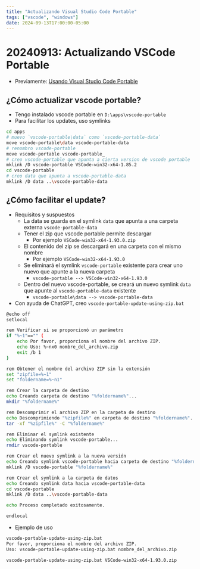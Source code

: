 ```yaml
---
title: "Actualizando Visual Studio Code Portable"
tags: ["vscode", "windows"]
date: 2024-09-13T17:00:00-05:00
---
```

# 20240913: Actualizando VSCode Portable

<TagsLinks />

- Previamente: [Usando Visual Studio Code Portable](20240127-vscode-portable)

## ¿Cómo actualizar vscode portable?

- Tengo instalado vscode portable en `D:\apps\vscode-portable`
- Para facilitar los updates, uso symlinks

```sh
cd apps
# muevo `vscode-portable\data` como `vscode-portable-data`
move vscode-portable\data vscode-portable-data
# renombro vscode-portable
move vscode-portable vscode-portable_
# creo vscode-portable que apunta a cierta version de vscode portable
mklink /D vscode-portable VSCode-win32-x64-1.85.2
cd vscode-portable
# creo data que apunta a vscode-portable-data
mklink /D data ..\vscode-portable-data
```

## ¿Cómo facilitar el update?

- Requisitos y suspuestos
    - La data se guarda en el symlink `data` que apunta a una carpeta externa `vscode-portable-data`
    - Tener el zip que vscode portable permite descargar
        - Por ejemplo `VSCode-win32-x64-1.93.0.zip`
    - El contenido del zip se descargará en una carpeta con el mismo nombre
        - Por ejemplo `VSCode-win32-x64-1.93.0`
    - Se eliminará el symlink `vscode-portable` existente para crear uno nuevo que apunte a la nueva carpeta
        - `vscode-portable --> VSCode-win32-x64-1.93.0`
    - Dentro del nuevo vscode-portable, se creará un nuevo symlink `data` que apunte al `vscode-portable-data` existente
        - `vscode-portable\data --> vscode-portable-data`
- Con ayuda de ChatGPT, creo `vscode-portable-update-using-zip.bat`

```sh
@echo off
setlocal

rem Verificar si se proporcionó un parámetro
if "%~1"=="" (
    echo Por favor, proporciona el nombre del archivo ZIP.
    echo Uso: %~nx0 nombre_del_archivo.zip
    exit /b 1
)

rem Obtener el nombre del archivo ZIP sin la extensión
set "zipfile=%~1"
set "foldername=%~n1"

rem Crear la carpeta de destino
echo Creando carpeta de destino "%foldername%"...
mkdir "%foldername%"

rem Descomprimir el archivo ZIP en la carpeta de destino
echo Descomprimiendo "%zipfile%" en carpeta de destino "%foldername%"...
tar -xf "%zipfile%" -C "%foldername%"

rem Eliminar el symlink existente
echo Eliminando symlink vscode-portable...
rmdir vscode-portable

rem Crear el nuevo symlink a la nueva versión
echo Creando symlink vscode-portable hacia carpeta de destino "%foldername%"...
mklink /D vscode-portable "%foldername%"

rem Crear el symlink a la carpeta de datos
echo Creando symlink data hacia vscode-portable-data
cd vscode-portable
mklink /D data ..\vscode-portable-data

echo Proceso completado exitosamente.

endlocal

```

- Ejemplo de uso

```sh
vscode-portable-update-using-zip.bat
Por favor, proporciona el nombre del archivo ZIP.
Uso: vscode-portable-update-using-zip.bat nombre_del_archivo.zip

vscode-portable-update-using-zip.bat VSCode-win32-x64-1.93.0.zip
```